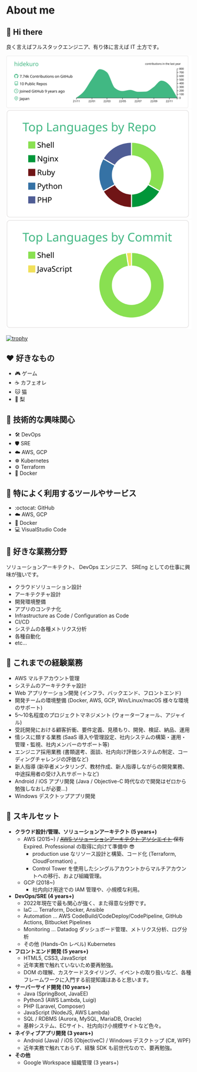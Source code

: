# About me

## 👋 Hi there

良く言えばフルスタックエンジニア、有り体に言えば IT 土方です。

[![profile-details](https://raw.githubusercontent.com/hidekuro/hidekuro/main/profile-summary-card-output/vue/0-profile-details.svg)](https://github.com/vn7n24fzkq/github-profile-summary-cards)
[![repos-per-language](https://raw.githubusercontent.com/hidekuro/hidekuro/main/profile-summary-card-output/vue/1-repos-per-language.svg)](https://github.com/vn7n24fzkq/github-profile-summary-cards)
[![most-commit-language](https://raw.githubusercontent.com/hidekuro/hidekuro/main/profile-summary-card-output/vue/2-most-commit-language.svg)](https://github.com/vn7n24fzkq/github-profile-summary-cards)

[![trophy](https://github-profile-trophy.vercel.app/?username=hidekuro&theme=onedark)](https://github.com/ryo-ma/github-profile-trophy)

## ❤️ 好きなもの

- 🎮 ゲーム
- ☕ カフェオレ
- 🐱 猫
- 🍐 梨

## 🌟 技術的な興味関心

- 🛠️ DevOps
- 🛡️ SRE
- ☁️ AWS, GCP
- ☸️ Kubernetes
- ⚙️ Terraform
- 🐳 Docker

## 🔖 特によく利用するツールやサービス

- :octocat: GitHub
- ☁️ AWS, GCP
- 🐳 Docker
- 💻 VisualStudio Code

## 💙 好きな業務分野

ソリューションアーキテクト、 DevOps エンジニア、 SREng としての仕事に興味が強いです。

- クラウドソリューション設計
- アーキテクチャ設計
- 開発環境整備
- アプリのコンテナ化
- Infrastructure as Code / Configuration as Code
- CI/CD
- システムの各種メトリクス分析
- 各種自動化
- etc...

## 📖 これまでの経験業務

- AWS マルチアカウント管理
- システムのアーキテクチャ設計
- Web アプリケーション開発 (インフラ、バックエンド、フロントエンド)
- 開発チームの環境整備 (Docker, AWS, GCP, Win/Linux/macOS 様々な環境のサポート)
- 5～10名程度のプロジェクトマネジメント (ウォーターフォール、アジャイル)
- 受託開発における顧客折衝、要件定義、見積もり、開発、検証、納品、運用
- 情シスに類する業務 (SaaS 導入や管理設定、社内システムの構築・運用・管理・監視、社内メンバーのサポート等)
- エンジニア採用業務 (書類選考、面談、社内向け評価システムの制定、コーディングチャレンジの評価など)
- 新人指導 (新卒者メンタリング、教材作成、新人指導しながらの開発業務、中途採用者の受け入れサポートなど)
- Android / iOS アプリ開発 (Java / Objective-C 時代なので開発はゼロから勉強しなおしが必要…)
- Windows デスクトップアプリ開発

## 💪 スキルセット

- **クラウド設計/管理、ソリューションアーキテクト (5 years+)**
  - AWS (2015~) / ~~[AWS ソリューションアーキテクト アソシエイト](https://www.credly.com/badges/0ee707e2-ae1f-4dd8-b57a-10bf069c73b2/public_url) 保有~~ Expired.  Professional の取得に向けて準備中 😎
    - production use なリソース設計と構築、コード化 (Terraform, CloudFormation) 。
    - Control Tower を使用したシングルアカウントからマルチアカウントへの移行、および組織管理。
  - GCP (2018~)
    - 社内向け用途での IAM 管理や、小規模な利用。
- **DevOps/SRE (4 years+)**
  - 2022年現在で最も関心が強く、また得意な分野です。
  - IaC ... Terraform, Docker, Ansible
  - Automation ... AWS CodeBuild/CodeDeploy/CodePipeline, GitHub Actions, Bitbucket Pipelines
  - Monitoring ... Datadog ダッシュボード管理、メトリクス分析、ログ分析
  - その他 (Hands-On レベル) Kubernetes
- **フロントエンド開発 (5 years+)**
  - HTML5, CSS3, JavaScript
  - 近年実務で触れていないため要再勉強。
  - DOM の理解、カスケードスタイリング、イベントの取り扱いなど、各種フレームワークに入門する前提知識はあると思います。
- **サーバーサイド開発 (10 years+)**
  - Java (SpringBoot, JavaEE)
  - Python3 (AWS Lambda, Luigi)
  - PHP (Laravel, Composer)
  - JavaScript (NodeJS, AWS Lambda)
  - SQL / RDBMS (Aurora, MySQL, MariaDB, Oracle)
  - 基幹システム、ECサイト、社内向け小規模サイトなど色々。
- **ネイティブアプリ開発 (3 years+)**
  - Android (Java) / iOS (ObjectiveC) / Windows デスクトップ (C#, WPF)
  - 近年実務で触れておらず、経験 SDK も前世代なので、要再勉強。
- **その他**
  - Google Workspace 組織管理 (3 years+)
